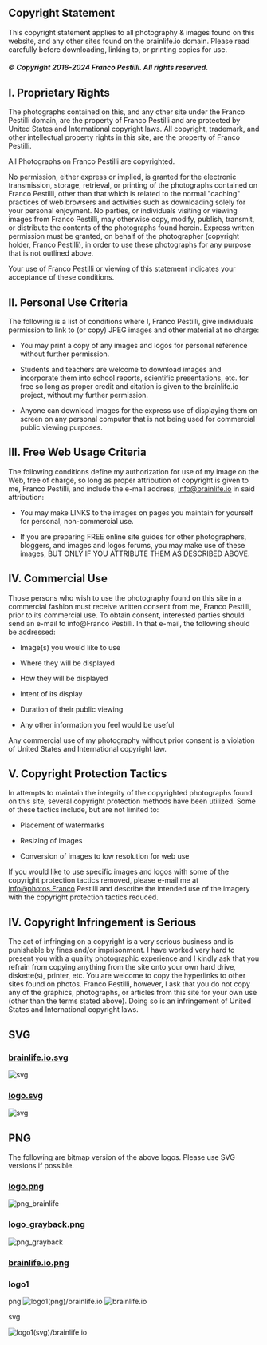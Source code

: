 ## Copyright Statement
This copyright statement applies to all photography & images found on this website, and any other sites found on the brainlife.io domain. Please read carefully before downloading, linking to, or printing copies for use.

##### © Copyright 2016-2024 Franco Pestilli.  All rights reserved.

## I. Proprietary Rights

The photographs contained on this, and any other site under the Franco Pestilli domain, are the property of Franco Pestilli and are protected by United States and International copyright laws. All copyright, trademark, and other intellectual property rights in this site, are the property of Franco Pestilli.

All Photographs on Franco Pestilli are copyrighted.

No permission, either express or implied, is granted for the electronic transmission, storage, retrieval, or printing of the photographs contained on Franco Pestilli, other than that which is related to the normal "caching" practices of web browsers and activities such as downloading solely for your personal enjoyment. No parties, or individuals visiting or viewing images from Franco Pestilli, may otherwise copy, modify, publish, transmit, or distribute the contents of the photographs found herein. Express written permission must be granted, on behalf of the photographer (copyright holder, Franco Pestilli), in order to use these photographs for any purpose that is not outlined above.

Your use of Franco Pestilli or viewing of this statement indicates your acceptance of these conditions.
 

## II. Personal Use Criteria

The following is a list of conditions where I, Franco Pestilli, give individuals permission to link to (or copy) JPEG images and other material at no charge:

* You may print a copy of any images and logos for personal reference without further permission.

* Students and teachers are welcome to download images and incorporate them into school reports, scientific presentations, etc. for free so long as proper credit and citation is given to the brainlife.io project, without my further permission.

* Anyone can download images for the express use of displaying them on screen on any personal computer that is not being used for commercial public viewing purposes.


## III. Free Web Usage Criteria

The following conditions define my authorization for use of my image on the Web, free of charge, so long as proper attribution of copyright is given to me, Franco Pestilli, and include the e-mail address, info@brainlife.io in said attribution:

* You may make LINKS to the images on pages you maintain for yourself for personal, non-commercial use.

* If you are preparing FREE online site guides for other photographers, bloggers, and images and logos forums, you may make use of these images, BUT ONLY IF YOU ATTRIBUTE THEM AS DESCRIBED ABOVE.


## IV. Commercial Use

Those persons who wish to use the photography found on this site in a commercial fashion must receive written consent from me, Franco Pestilli, prior to its commercial use. To obtain consent, interested parties should send an e-mail to info@Franco Pestilli. In that e-mail, the following should be addressed:

* Image(s) you would like to use

* Where they will be displayed

* How they will be displayed

* Intent of its display

* Duration of their public viewing

* Any other information you feel would be useful

Any commercial use of my photography without prior consent is a violation of United States and International copyright law.

## V. Copyright Protection Tactics

In attempts to maintain the integrity of the copyrighted photographs found on this site, several copyright protection methods have been utilized. Some of these tactics include, but are not limited to:

* Placement of watermarks

* Resizing of images

* Conversion of images to low resolution for web use

If you would like to use specific images and logos with some of the copyright protection tactics removed, please e-mail me at info@photos.Franco Pestilli and describe the intended use of the imagery with the copyright protection tactics reduced. 

## IV. Copyright Infringement is Serious

The act of infringing on a copyright is a very serious business and is punishable by fines and/or imprisonment. I have worked very hard to present you with a quality photographic experience and I kindly ask that you refrain from copying anything from the site onto your own hard drive, diskette(s), printer, etc. You are welcome to copy the hyperlinks to other sites found on photos. Franco Pestilli, however, I ask that you do not copy any of the graphics, photographs, or articles from this site for your own use (other than the terms stated above). Doing so is an infringement of United States and International copyright laws.

## SVG

### [brainlife.io.svg](img/media/brainlife.io.svg)

![svg](img/media/brainlife.io.svg)

### [logo.svg](img/media/logo.svg)

![svg](img/media/logo.svg)

## PNG

The following are bitmap version of the above logos. Please use SVG versions if possible.

### [logo.png](img/media/logo.png)

![png_brainlife](img/media/logo.png)

### [logo_grayback.png](img/media/logo_grayback.png)

![png_grayback](img/media/logo_grayback.png)

### [brainlife.io.png](img/media/brainlife.io.png)


### logo1

png 
![logo1(png)/brainlife.io](img/media/logo1/brainlife.io.png)
![brainlife.io](img/media/brainlife.io.png)


svg

![logo1(svg)/brainlife.io](img/media/logo1/brainlife.io.svg)
